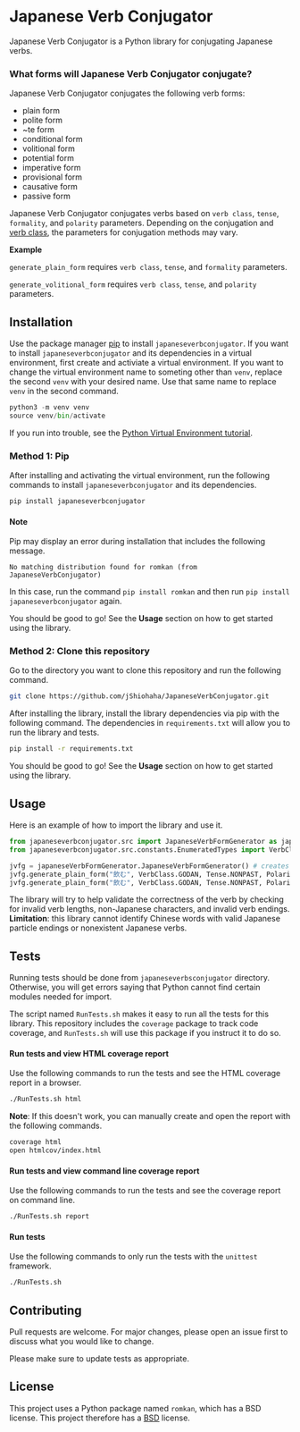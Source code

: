 # Japanese Verb Conjugator

Japanese Verb Conjugator is a Python library for conjugating Japanese verbs. 

### What forms will Japanese Verb Conjugator conjugate?

Japanese Verb Conjugator conjugates the following verb forms:

* plain form
* polite form
* ~te form
* conditional form
* volitional form
* potential form
* imperative form
* provisional form
* causative form
* passive form

Japanese Verb Conjugator conjugates verbs based on `verb class`, `tense`, `formality`, and `polarity` parameters. Depending on the conjugation and [verb class](https://wtawa.people.amherst.edu/jvrules/index.php?form=groups), the parameters for conjugation methods may vary. 

**Example**

`generate_plain_form` requires `verb class`, `tense`, and `formality` parameters.

`generate_volitional_form` requires `verb class`, `tense`, and `polarity` parameters.

## Installation

Use the package manager [pip](https://pip.pypa.io/en/stable/) to install `japaneseverbconjugator`. If you want to install `japaneseverbconjugator` and its dependencies in a virtual environment, first create and activiate a virtual environment. If you want to change the virtual environment name to someting other than `venv`, replace the second `venv` with your desired name. Use that same name to replace `venv` in the second command.

```python
python3 -m venv venv
source venv/bin/activate
```

If you run into trouble, see the [Python Virtual Environment tutorial](https://docs.python.org/3/tutorial/venv.html). 

### Method 1: Pip
After installing and activating the virtual environment, run the following commands to install `japaneseverbconjugator` and its dependencies.

```bash
pip install japaneseverbconjugator
```
#### Note
Pip may display an error during installation that includes the following message. 

```
No matching distribution found for romkan (from JapaneseVerbConjugator)
```

In this case, run the command `pip install romkan` and then run `pip install japaneseverbconjugator` again.

You should be good to go! See the **Usage** section on how to get started using the library.

### Method 2: Clone this repository

Go to the directory you want to clone this repository and run the following command.

```bash
git clone https://github.com/jShiohaha/JapaneseVerbConjugator.git
```

After installing the library, install the library dependencies via pip with the following command. The dependencies in `requirements.txt` will allow you to run the library and tests.

```bash
pip install -r requirements.txt
```

You should be good to go! See the **Usage** section on how to get started using the library.

## Usage

Here is an example of how to import the library and use it.

```python
from japaneseverbconjugator.src import JapaneseVerbFormGenerator as japaneseVerbFormGenerator
from japaneseverbconjugator.src.constants.EnumeratedTypes import VerbClass, Tense, Polarity

jvfg = japaneseVerbFormGenerator.JapaneseVerbFormGenerator() # creates JapaneseVerbFormGenerator instance
jvfg.generate_plain_form("飲む", VerbClass.GODAN, Tense.NONPAST, Polarity.POSTIIVE) # returns '飲む'
jvfg.generate_plain_form("飲む", VerbClass.GODAN, Tense.NONPAST, Polarity.NEGATIVE) # returns '飲まない'
```

The library will try to help validate the correctness of the verb by checking for invalid verb lengths, non-Japanese characters, and invalid verb endings. **Limitation**: this library cannot identify Chinese words with valid Japanese particle endings or nonexistent Japanese verbs.

## Tests

Running tests should be done from `japaneseverbsconjugator` directory. Otherwise, you will get errors saying that Python cannot find certain modules needed for import.

The script named `RunTests.sh` makes it easy to run all the tests for this library. This repository includes the `coverage` package to track code coverage, and `RunTests.sh` will use this package if you instruct it to do so.

#### Run tests and view HTML coverage report

Use the following commands to run the tests and see the HTML coverage report in a browser.

```bash
./RunTests.sh html
```

**Note**: If this doesn't work, you can manually create and open the report with the following commands.

```bash
coverage html
open htmlcov/index.html
```

#### Run tests and view command line coverage report

Use the following commands to run the tests and see the coverage report on command line.

```bash
./RunTests.sh report
```

#### Run tests

Use the following commands to only run the tests with the `unittest` framework.

```bash
./RunTests.sh
```

## Contributing
Pull requests are welcome. For major changes, please open an issue first to discuss what you would like to change.

Please make sure to update tests as appropriate.

## License
This project uses a Python package named `romkan`, which has a BSD license. This project therefore has a [BSD](https://choosealicense.com/licenses/bsd/) license.